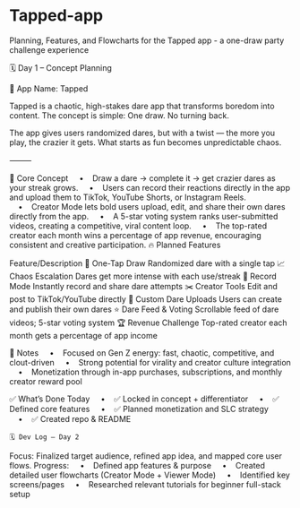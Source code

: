 # Tapped-app
Planning, Features, and Flowcharts for the Tapped app - a one-draw party challenge experience

🗓️ Day 1 – Concept Planning

🎯 App Name: Tapped

Tapped is a chaotic, high-stakes dare app that transforms boredom into content. The concept is simple:
One draw. No turning back.

The app gives users randomized dares, but with a twist — the more you play, the crazier it gets.
What starts as fun becomes unpredictable chaos.

⸻

🧩 Core Concept
    •    Draw a dare → complete it → get crazier dares as your streak grows.
    •    Users can record their reactions directly in the app and upload them to TikTok, YouTube Shorts, or Instagram Reels.
    •    Creator Mode lets bold users upload, edit, and share their own dares directly from the app.
    •    A 5-star voting system ranks user-submitted videos, creating a competitive, viral content loop.
    •    The top-rated creator each month wins a percentage of app revenue, encouraging consistent and creative participation.
🔥 Planned Features

Feature/Description
🎲 One-Tap Draw
Randomized dare with a single tap
📈 Chaos Escalation
Dares get more intense with each use/streak
🎥 Record Mode
Instantly record and share dare attempts
✂️ Creator Tools
Edit and post to TikTok/YouTube directly
🧠 Custom Dare Uploads
Users can create and publish their own dares
⭐ Dare Feed & Voting
Scrollable feed of dare videos; 5-star voting system
🏆 Revenue Challenge
Top-rated creator each month gets a percentage of app income


🧠 Notes
    •    Focused on Gen Z energy: fast, chaotic, competitive, and clout-driven
    •    Strong potential for virality and creator culture integration
    •    Monetization through in-app purchases, subscriptions, and monthly creator reward pool

    
✅ What’s Done Today
    •    ✅ Locked in concept + differentiator
    •    ✅ Defined core features
    •    ✅ Planned monetization and SLC strategy
    •    ✅ Created repo & README
    
    🗓️ Dev Log – Day 2

Focus: Finalized target audience, refined app idea, and mapped core user flows.
Progress:
    •    Defined app features & purpose
    •    Created detailed user flowcharts (Creator Mode + Viewer Mode)
    •    Identified key screens/pages
    •    Researched relevant tutorials for beginner full-stack setup
